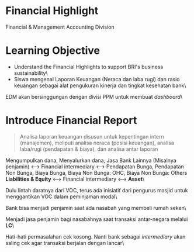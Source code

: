 # Financial Highlight
Financial & Management Accounting Division

# Learning Objective
- Understand the Financial Highlights to support BRI's business sustainability\
- Siswa mengenal Laporan Keuangan (Neraca dan laba rugi) dan rasio keuangan sebagai alat pengukuran kinerja dan tingkat kesehatan bank\

EDM akan bersinggungan dengan divisi PPM untuk membuat *dashboard*\

# Introduce Financial Report
> Analisa laporan keuangan disusun untuk kepentingan intern (manajemen), meliputi analisa neraca (posisi keuangan), analisa laba/rugi (pendapatan & biaya), dan analisa antar laporan

Mengumpulkan dana, Menyalurkan dana, Jasa Bank Lainnya (Misalnya penjamin) <--> Financial intermediary <--> Pendapatan Bunga, Pendapatan Non Bunga, Biaya Bunga, Biaya Non Bunga: OHC, Biaya Non Bunga: Others\
**Liabilities & Equity** <--> Financial intermediary <--> **Asset**\

Dulu lintah daratnya dari VOC, terus ada inisiatif dari pengurus masjid untuk menggantikan VOC dalam peminjaman modal\

Bank bisa menjadi penjamin saat ada nasabah yang membeli rumah seken\

Menjadi jasa penjamin bagi nasabahnya saat transaksi antar-negara melalui **LC**\

Hati-hati permasalahan cek kosong. Nanti bank sebagai *intermediary* akan saling cek agar transaksi berjalan dengan lancar\


